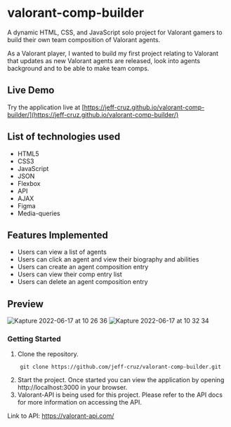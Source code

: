 # valorant-comp-builder

A dynamic HTML, CSS, and JavaScript solo project for Valorant gamers to build their own team composition of Valorant agents.

As a Valorant player, I wanted to build my first project relating to Valorant that updates as new Valorant agents are released, look into agents background and to be able to make team comps.

## Live Demo
Try the application live at [https://jeff-cruz.github.io/valorant-comp-builder/](https://jeff-cruz.github.io/valorant-comp-builder/)

## List of technologies used
* HTML5
* CSS3
* JavaScript
* JSON
* Flexbox
* API
* AJAX
* Figma
* Media-queries

## Features Implemented
* Users can view a list of agents
* Users can click an agent and view their biography and abilities
* Users can create an agent composition entry
* Users can view their comp entry list
* Users can delete an agent composition entry

## Preview
![Kapture 2022-06-17 at 10 26 36](https://user-images.githubusercontent.com/99565410/174349032-93f65c12-87dc-40ec-adfd-888e72798ae3.gif)
![Kapture 2022-06-17 at 10 32 34](https://user-images.githubusercontent.com/99565410/174349320-9306501d-8373-4d34-955a-e9aa1de308fc.gif)

### Getting Started
1. Clone the repository.

```shell
    git clone https://github.com/jeff-cruz/valorant-comp-builder.git
```
2. Start the project. Once started you can view the application by opening http://localhost:3000 in your browser.
3. Valorant-API is being used for this project. Please refer to the API docs for more information on accessing the API.

Link to API: https://valorant-api.com/
